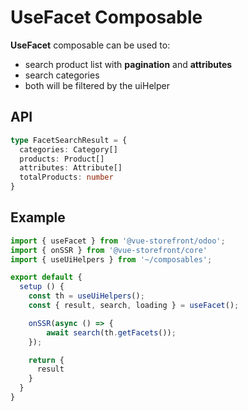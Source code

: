 # UseFacet Composable
**UseFacet** composable can be used to:

- search product list with **pagination** and **attributes**
- search categories
- both will be filtered by the uiHelper

## API

```ts
type FacetSearchResult = {
  categories: Category[]
  products: Product[]
  attributes: Attribute[]
  totalProducts: number
}
```

## Example

```ts
import { useFacet } from '@vue-storefront/odoo';
import { onSSR } from '@vue-storefront/core'
import { useUiHelpers } from '~/composables';

export default {
  setup () {
    const th = useUiHelpers();
    const { result, search, loading } = useFacet();

    onSSR(async () => {
        await search(th.getFacets());
    });

    return {
      result
    }
  }
}
```